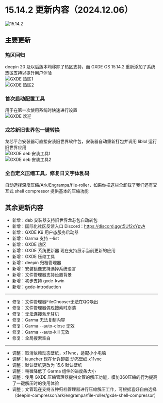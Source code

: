 # 15.14.2 更新内容（2024.12.06）

![15.14.2](/news/15.14.2/main.jpg)

## 主要更新
### 热区回归
deepin 20 及以后版本均移除了热区支持，而 GXDE OS 15.14.2 重新添加了系统热区支持以提升用户体验  
![GXDE 热区1](/news/15.14.2/hotzone0.gif)  
![GXDE 热区2](/news/15.14.2/hotzone1.gif)  

### 首次启动配置工具
用于在第一次使用系统时快速进行设置  
![GXDE 欢迎](/news/15.14.2/gxde-introduction.gif)  

### 龙芯新旧世界包一键转换
龙芯平台安装器可直接安装旧世界软件包，安装器自动重新打包并调用 liblol 运行旧世界应用  
![GXDE deb 安装工具1](/news/15.14.2/gxde-deb-installer0.jpg)  
![GXDE deb 安装工具2](/news/15.14.2/gxde-deb-installer1.jpg)  

### 全自定义压缩工具，修复日文字体乱码
自动选择深度压缩/Ark/Engrampa/file-roller，如果你把这些全卸载了我们还有交互式 shell compressor 提供基本的压缩功能   

## 其余更新内容
* 新增：deb 安装器支持旧世界龙芯包自动转包
* 新增：国际化社区反馈入口 Discord：https://discord.gg/t5Uf2xYpvA
* 新增：GXDE K9 用户态服务启动器
* 新增：Garma 支持 --list 
* 新增：GXDE 热区
* 新增：GXDE 系统更新器 现在支持展示当前更新的应用
* 新增：GXDE 压缩工具
* 新增：deepin 归档管理器
* 新增：安装镜像支持选择系统语言
* 新增：文件管理器支持设置背景
* 新增：初步支持 gxde-kwin 
* 新增：gxde-introduction
---

* 修复：文件管理器FileChooser无法在QQ唤出
* 修复：文件管理器偶现搜索时崩溃
* 修复：无法连接蓝牙耳机
* 修复：Garma 无法复制内容
* 修复；Garma --auto-close 无效
* 修复：Garma --auto-kill 无效
* 修复：全局搜索空白

---

* 调整：取消依赖动态壁纸，x11vnc，适配小小电脑
* 调整：launcher 现在允许卸载 动态壁纸 x11vnc
* 调整：默认壁纸更改为 15.6 默认壁纸
* 调整：稍微降低了 Garma 组件的进度条大小
* 调整：使用 GXDE 压缩管理器提供文管的解压功能，模仿360压缩的行为提高了一键解压时的使用体验
* 调整；文管现在支持五种归档管理器进行压缩解压工作，可根据喜好自由选择（deepin-compressor/ark/engrampa/file-roller/gxde-shell-compressor）
